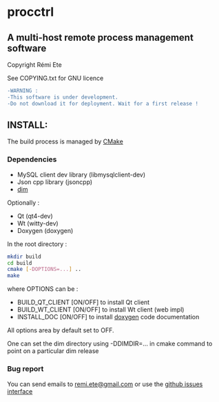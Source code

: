 # procctrl 

## A multi-host remote process management software
Copyright Rémi Ete

See COPYING.txt for GNU licence

```diff
-WARNING : 
-This software is under development. 
-Do not download it for deployment. Wait for a first release ! 
```
## INSTALL:

The build process is managed by [CMake](http://cmake.org)

### Dependencies

* MySQL client dev library (libmysqlclient-dev)
* Json cpp library (jsoncpp)
* [dim](http://dim.web.cern.ch/dim/) 

Optionally :

 * Qt (qt4-dev)
 * Wt (witty-dev)
 * Doxygen (doxygen)

In the root directory :

```bash
mkdir build
cd build
cmake [-DOPTIONS=...] ..
make
```

where OPTIONS can be :
* BUILD_QT_CLIENT [ON/OFF] to install Qt client 
* BUILD_WT_CLIENT [ON/OFF] to install Wt client (web impl)
* INSTALL_DOC [ON/OFF] to install [doxygen](www.doxygen.org) code documentation

All options area by default set to OFF.

One can set the dim directory using -DDIMDIR=... in cmake command to point on a particular dim release

### Bug report

You can send emails to <remi.ete@gmail.com>
or use the [github issues interface](https://github.com/rete/procctrl/issues)
